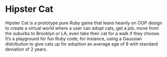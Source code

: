 # Hipster Cat


Hipster Cat is a prototype pure Ruby game that leans heavily on OOP design to create a virtual world where a user can adopt cats, get a job, move from the suburbs to Brooklyn or LA, even take their cat for a walk if they choose.  It’s a playground for fun Ruby code; for instance, using a Gaussian distribution to give cats up for adoption an average age of 8 with standard deviation of 2 years.
